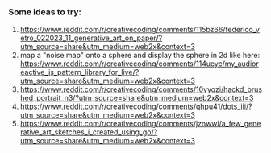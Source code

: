 ### Some ideas to try:
1. https://www.reddit.com/r/creativecoding/comments/115bz66/federico_vetrò_022023_11_generative_art_on_paper/?utm_source=share&utm_medium=web2x&context=3
2. map a "noise map" onto a sphere and display the sphere in 2d like here: https://www.reddit.com/r/creativecoding/comments/114ueyc/my_audioreactive_js_pattern_library_for_live/?utm_source=share&utm_medium=web2x&context=3
3. https://www.reddit.com/r/creativecoding/comments/10vyqzi/hackd_brushed_portrait_n3/?utm_source=share&utm_medium=web2x&context=3
4. https://www.reddit.com/r/creativecoding/comments/qhpu41/dots_iii/?utm_source=share&utm_medium=web2x&context=3
5. https://www.reddit.com/r/creativecoding/comments/jznwwi/a_few_generative_art_sketches_i_created_using_go/?utm_source=share&utm_medium=web2x&context=3

